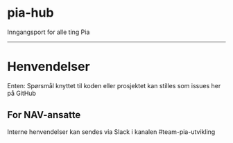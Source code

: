 pia-hub
================

Inngangsport for alle ting Pia

---

# Henvendelser

Enten:
Spørsmål knyttet til koden eller prosjektet kan stilles som issues her på GitHub

## For NAV-ansatte

Interne henvendelser kan sendes via Slack i kanalen #team-pia-utvikling
